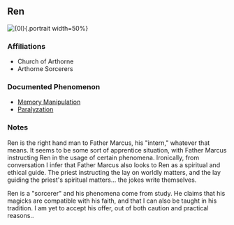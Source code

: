 ## Ren
![{0l}](../blank.png){.portrait width=50%}

### Affiliations
- Church of Arthorne
- Arthorne Sorcerers

### Documented Phenomenon
- [Memory Manipulation](/Dossiers/Phenomena/Memory_Manipulation)
- [Paralyzation](/Dossiers/Phenomena/Paralyzation)

### Notes
Ren is the right hand man to Father Marcus, his "intern," whatever that means. It seems to be some sort of apprentice situation, with Father Marcus instructing Ren in the usage of certain phenomena. Ironically, from conversation I infer that Father Marcus also looks to Ren as a spiritual and ethical guide. The priest instructing the lay on worldly matters, and the lay guiding the priest's spiritual matters... the jokes write themselves.

Ren is a "sorcerer" and his phenomena come from study. He claims that his magicks are compatible with his faith, and that I can also be taught in his tradition. I am yet to accept his offer, out of both caution and practical reasons..
